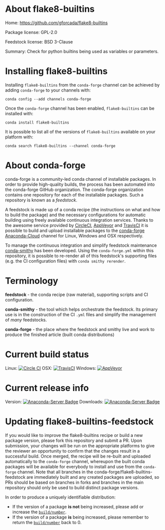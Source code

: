About flake8-builtins
=====================

Home: https://github.com/gforcada/flake8-builtins

Package license: GPL-2.0

Feedstock license: BSD 3-Clause

Summary: Check for python builtins being used as variables or parameters.



Installing flake8-builtins
==========================

Installing `flake8-builtins` from the `conda-forge` channel can be achieved by adding `conda-forge` to your channels with:

```
conda config --add channels conda-forge
```

Once the `conda-forge` channel has been enabled, `flake8-builtins` can be installed with:

```
conda install flake8-builtins
```

It is possible to list all of the versions of `flake8-builtins` available on your platform with:

```
conda search flake8-builtins --channel conda-forge
```


About conda-forge
=================

conda-forge is a community-led conda channel of installable packages.
In order to provide high-quality builds, the process has been automated into the
conda-forge GitHub organization. The conda-forge organization contains one repository
for each of the installable packages. Such a repository is known as a *feedstock*.

A feedstock is made up of a conda recipe (the instructions on what and how to build
the package) and the necessary configurations for automatic building using freely
available continuous integration services. Thanks to the awesome service provided by
[CircleCI](https://circleci.com/), [AppVeyor](http://www.appveyor.com/)
and [TravisCI](https://travis-ci.org/) it is possible to build and upload installable
packages to the [conda-forge](https://anaconda.org/conda-forge)
[Anaconda-Cloud](http://docs.anaconda.org/) channel for Linux, Windows and OSX respectively.

To manage the continuous integration and simplify feedstock maintenance
[conda-smithy](http://github.com/conda-forge/conda-smithy) has been developed.
Using the ``conda-forge.yml`` within this repository, it is possible to re-render all of
this feedstock's supporting files (e.g. the CI configuration files) with ``conda smithy rerender``.


Terminology
===========

**feedstock** - the conda recipe (raw material), supporting scripts and CI configuration.

**conda-smithy** - the tool which helps orchestrate the feedstock.
                   Its primary use is in the construction of the CI ``.yml`` files
                   and simplify the management of *many* feedstocks.

**conda-forge** - the place where the feedstock and smithy live and work to
                  produce the finished article (built conda distributions)

Current build status
====================

Linux: [![Circle CI](https://circleci.com/gh/conda-forge/flake8-builtins-feedstock.svg?style=shield)](https://circleci.com/gh/conda-forge/flake8-builtins-feedstock)
OSX: [![TravisCI](https://travis-ci.org/conda-forge/flake8-builtins-feedstock.svg?branch=master)](https://travis-ci.org/conda-forge/flake8-builtins-feedstock)
Windows: [![AppVeyor](https://ci.appveyor.com/api/projects/status/github/conda-forge/flake8-builtins-feedstock?svg=True)](https://ci.appveyor.com/project/conda-forge/flake8-builtins-feedstock/branch/master)

Current release info
====================
Version: [![Anaconda-Server Badge](https://anaconda.org/conda-forge/flake8-builtins/badges/version.svg)](https://anaconda.org/conda-forge/flake8-builtins)
Downloads: [![Anaconda-Server Badge](https://anaconda.org/conda-forge/flake8-builtins/badges/downloads.svg)](https://anaconda.org/conda-forge/flake8-builtins)


Updating flake8-builtins-feedstock
==================================

If you would like to improve the flake8-builtins recipe or build a new
package version, please fork this repository and submit a PR. Upon submission,
your changes will be run on the appropriate platforms to give the reviewer an
opportunity to confirm that the changes result in a successful build. Once
merged, the recipe will be re-built and uploaded automatically to the
`conda-forge` channel, whereupon the built conda packages will be available for
everybody to install and use from the `conda-forge` channel.
Note that all branches in the conda-forge/flake8-builtins-feedstock are
immediately built and any created packages are uploaded, so PRs should be based
on branches in forks and branches in the main repository should only be used to
build distinct package versions.

In order to produce a uniquely identifiable distribution:
 * If the version of a package **is not** being increased, please add or increase
   the [``build/number``](http://conda.pydata.org/docs/building/meta-yaml.html#build-number-and-string).
 * If the version of a package **is** being increased, please remember to return
   the [``build/number``](http://conda.pydata.org/docs/building/meta-yaml.html#build-number-and-string)
   back to 0.
